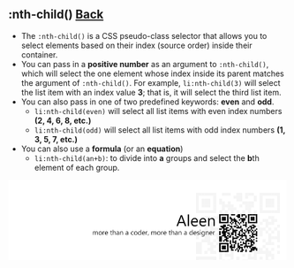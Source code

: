 ## :nth-child() [**Back**](./../pseudoClass.md)

- The `:nth-child()` is a CSS pseudo-class selector that allows you to select elements based on their index (source order) inside their container.
- You can pass in a **positive number** as an argument to `:nth-child()`, which will select the one element whose index inside its parent matches the argument of `:nth-child()`. For example, `li:nth-child(3)` will select the list item with an index value **3**; that is, it will select the third list item.
- You can also pass in one of two predefined keywords: **even** and **odd**.
    - `li:nth-child(even)` will select all list items with even index numbers **(2, 4, 6, 8, etc.)**
    - `li:nth-child(odd)` will select all list items with odd index numbers **(1, 3, 5, 7, etc.)**
- You can also use a **formula** (or an **equation**)
    - `li:nth-child(an+b)`: to divide into **a** groups and select the **b**th element of each group.

<a href="http://aleen42.github.io/" target="_blank" ><img src="./../../../pic/tail.gif"></a>